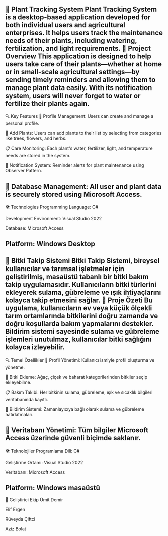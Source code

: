 🌱 Plant Tracking System
Plant Tracking System is a desktop-based application developed for both individual users and agricultural enterprises. It helps users track the maintenance needs of their plants, including watering, fertilization, and light requirements.
🧩 Project Overview
This application is designed to help users take care of their plants—whether at home or in small-scale agricultural settings—by sending timely reminders and allowing them to manage plant data easily. With its notification system, users will never forget to water or fertilize their plants again.
-----
🔍 Key Features
👤 Profile Management: Users can create and manage a personal profile.

🌿 Add Plants: Users can add plants to their list by selecting from categories like trees, flowers, and herbs.

📋 Care Monitoring: Each plant's water, fertilizer, light, and temperature needs are stored in the system.

🔔 Notification System: Reminder alerts for plant maintenance using Observer Pattern.

💾 Database Management: All user and plant data is securely stored using Microsoft Access.
------------
🛠️ Technologies
Programming Language: C#

Development Environment: Visual Studio 2022

Database: Microsoft Access

Platform: Windows Desktop
------------

🌱 Bitki Takip Sistemi
Bitki Takip Sistemi, bireysel kullanıcılar ve tarımsal işletmeler için geliştirilmiş, masaüstü tabanlı bir bitki bakım takip uygulamasıdır. Kullanıcıların bitki türlerini ekleyerek sulama, gübreleme ve ışık ihtiyaçlarını kolayca takip etmesini sağlar.
🧩 Proje Özeti
Bu uygulama, kullanıcıların ev veya küçük ölçekli tarım ortamlarında bitkilerini doğru zamanda ve doğru koşullarda bakım yapmalarını destekler. Bildirim sistemi sayesinde sulama ve gübreleme işlemleri unutulmaz, kullanıcılar bitki sağlığını kolayca izleyebilir.
----
🔍 Temel Özellikler
👤 Profil Yönetimi: Kullanıcı ismiyle profil oluşturma ve yönetme.

🌿 Bitki Ekleme: Ağaç, çiçek ve baharat kategorilerinden bitkiler seçip ekleyebilme.

📋 Bakım Takibi: Her bitkinin sulama, gübreleme, ışık ve sıcaklık bilgileri veritabanında kayıtlı.

🔔 Bildirim Sistemi: Zamanlayıcıya bağlı olarak sulama ve gübreleme hatırlatmaları.

💾 Veritabanı Yönetimi: Tüm bilgiler Microsoft Access üzerinde güvenli biçimde saklanır.
-----
🛠️ Teknolojiler
Programlama Dili: C#

Geliştirme Ortamı: Visual Studio 2022

Veritabanı: Microsoft Access

Platform: Windows masaüstü
-----
👥 Geliştirici Ekip
Ümit Demir 

Elif Ergen 

Rüveyda Çiftci 

Aziz Bolat 
